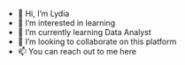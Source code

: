 - 👋 Hi, I’m Lydia
- 👀 I’m interested in learning 
- 🌱 I’m currently learning Data Analyst 
- 💞️ I’m looking to collaborate on this platform
- 📫 You can reach out to me here

<!---
LydiaTop/LydiaTop is a ✨ Data Analyst and a Web Developer (this file) appears on your GitHub profile.
You can click the Preview link to take a look at your changes.
--->
